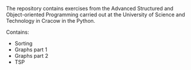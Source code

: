 The repository contains exercises from the Advanced Structured and Object-oriented Programming carried out at the University of Science and Technology in Cracow in the Python.

Contains:

- Sorting
- Graphs part 1
- Graphs part 2
- TSP
